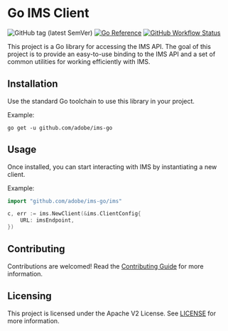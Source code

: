 # Go IMS Client

![GitHub tag (latest SemVer)](https://img.shields.io/github/v/tag/adobe/ims-go)
[![Go Reference](https://pkg.go.dev/badge/github.com/adobe/ims-go/ims.svg)](https://pkg.go.dev/github.com/adobe/ims-go/ims)
[![GitHub Workflow Status](https://img.shields.io/github/workflow/status/adobe/ims-go/CI)](https://github.com/adobe/ims-go/actions/workflows/ci.yml)


This project is a Go library for accessing the IMS API. The goal of this project
is to provide an easy-to-use binding to the IMS API and a set of common
utilities for working efficiently with IMS.

## Installation

Use the standard Go toolchain to use this library in your project.

Example:
```
go get -u github.com/adobe/ims-go
```

## Usage

Once installed, you can start interacting with IMS by instantiating a new client.

Example:

```go
import "github.com/adobe/ims-go/ims"

c, err := ims.NewClient(&ims.ClientConfig{
    URL: imsEndpoint,
})
```

## Contributing

Contributions are welcomed! Read the [Contributing Guide](./.github/CONTRIBUTING.md) for more information.

## Licensing

This project is licensed under the Apache V2 License. See [LICENSE](LICENSE) for more information.
